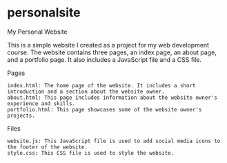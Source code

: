 # personalsite

My Personal Website

This is a simple website I created as a project for my web development course. The website contains three pages, an index page, an about page, and a portfolio page. It also includes a JavaScript file and a CSS file.

Pages

    index.html: The home page of the website. It includes a short introduction and a section about the website owner.
    about.html: This page includes information about the website owner's experience and skills.
    portfolio.html: This page showcases some of the website owner's projects.

Files

    website.js: This JavaScript file is used to add social media icons to the footer of the website.
    style.css: This CSS file is used to style the website.
